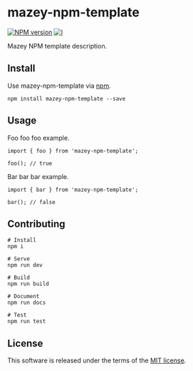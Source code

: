 # mazey-npm-template

[![NPM version][npm-image]][npm-url]
[![l][l-image]][l-url]

[npm-image]: https://img.shields.io/npm/v/mazey-npm-template
[npm-url]: https://npmjs.org/package/mazey-npm-template
[l-image]: https://img.shields.io/npm/l/mazey-npm-template
[l-url]: https://github.com/mazeyqian/mazey-npm-template

Mazey NPM template description.

## Install

Use mazey-npm-template via [npm](https://www.npmjs.com/package/mazey-npm-template).

```
npm install mazey-npm-template --save
```

## Usage

Foo foo foo example.

```
import { foo } from 'mazey-npm-template';

foo(); // true
```

Bar bar bar example.

```
import { bar } from 'mazey-npm-template';

bar(); // false
```

## Contributing

```
# Install
npm i

# Serve
npm run dev

# Build
npm run build

# Document
npm run docs

# Test
npm run test
```

## License

This software is released under the terms of the [MIT license](https://github.com/mazeyqian/mazey-npm-template/blob/master/LICENSE).

